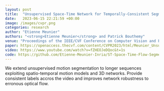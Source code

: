```yaml
---
layout: post
title:  "Unsupervised Space-Time Network for Temporally-Consistent Segmentation of Multiple Motions"
date:   2023-06-15 22:21:59 +00:00
image: /images/cvpr.png
categories: research
author: "Etienne Meunier"
authors: "<strong>Etienne Meunier</strong> and Patrick Bouthemy"
venue: "Proceedings of the IEEE/CVF Conference on Computer Vision and Pattern Recognition (CVPR) 2023"
paper: https://openaccess.thecvf.com/content/CVPR2023/html/Meunier_Unsupervised_Space-Time_Network_for_Temporally-Consistent_Segmentation_of_Multiple_Motions_CVPR_2023_paper.html
video: https://www.youtube.com/watch?v=fZHEOJeDQoc&t=1s
code: https://github.com/Etienne-Meunier-Inria/ST-Space-Time-Flow-Segmentation
---
```

We extend unsupervised motion segmentation to longer sequences exploiting spatio-temporal motion models and 3D networks. Provide consistent labels accros the video and improves network robustness to erronous optical flow. 

